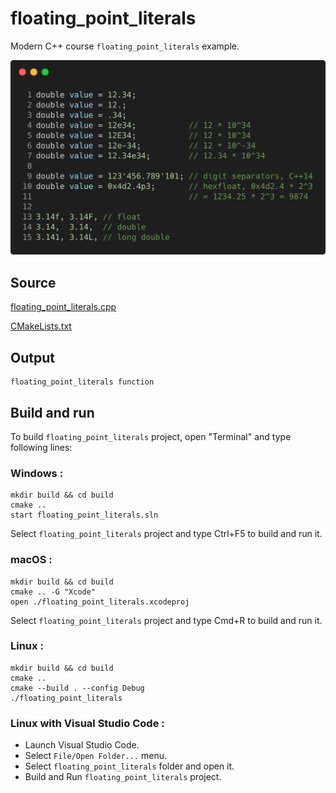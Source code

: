 # floating_point_literals

Modern C++ course `floating_point_literals` example.

![floating_point_literals](../../../../docs/pictures/language_basics/floating_point_literals.png)

## Source

[floating_point_literals.cpp](floating_point_literals.cpp)

[CMakeLists.txt](CMakeLists.txt)

## Output

```
floating_point_literals function
```

## Build and run

To build `floating_point_literals` project, open "Terminal" and type following lines:

### Windows :

``` shell
mkdir build && cd build
cmake .. 
start floating_point_literals.sln
```

Select `floating_point_literals` project and type Ctrl+F5 to build and run it.

### macOS :

``` shell
mkdir build && cd build
cmake .. -G "Xcode"
open ./floating_point_literals.xcodeproj
```

Select `floating_point_literals` project and type Cmd+R to build and run it.

### Linux :

``` shell
mkdir build && cd build
cmake .. 
cmake --build . --config Debug
./floating_point_literals
```

### Linux with Visual Studio Code :

* Launch Visual Studio Code.
* Select `File/Open Folder...` menu.
* Select `floating_point_literals` folder and open it.
* Build and Run `floating_point_literals` project.
